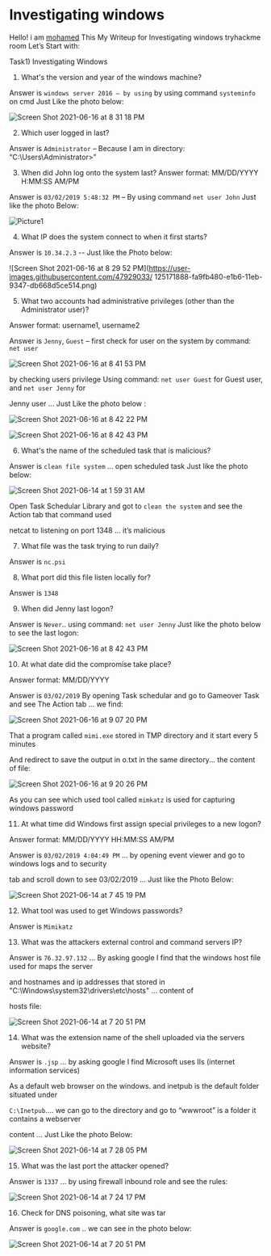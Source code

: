 # Investigating windows
Hello! i am [mohamed](https://twitter.com/0xMohomiester) This My Writeup for Investigating windows tryhackme room Let’s Start with:

Task1) Investigating Windows 

1) What's the version and year of the windows machine?  

Answer is `windows server 2016 – by using` by using command `systeminfo` on cmd  Just Like the photo 
below:

![Screen Shot 2021-06-16 at 8 31 18 PM](https://user-images.githubusercontent.com/47929033/125171741-063eab80-e1b6-11eb-98e9-4020a5354955.png)

2) Which user logged in last?

Answer is `Administrator` – Because I am in directory: “C:\Users\Administrator>”

3) When did John log onto the system last? Answer format: MM/DD/YYYY H:MM:SS AM/PM  

Answer is `03/02/2019 5:48:32 PM` – By using command `net user John`  Just like the photo Below: 

![Picture1](https://user-images.githubusercontent.com/47929033/125171863-df34a980-e1b6-11eb-8b36-3f0f654cd195.png)
 
4) What IP does the system connect to when it first starts? 

 Answer is `10.34.2.3` -- Just like the Photo below:

![Screen Shot 2021-06-16 at 8 29 52 PM](https://user-images.githubusercontent.com/47929033/
125171888-fa9fb480-e1b6-11eb-9347-db668d5ce514.png)
 
5) What two accounts had administrative privileges (other than the Administrator user)? 

Answer format: username1, username2 

Answer is `Jenny`, `Guest` – first check for user on the system by command: `net user`

![Screen Shot 2021-06-16 at 8 41 53 PM](https://user-images.githubusercontent.com/47929033/125171927-2327ae80-e1b7-11eb-89f1-7ec5f664994d.png)
 
by checking users privilege Using command: `net user Guest` for Guest user, and `net user Jenny` for 

Jenny user ... Just Like the photo below : 

![Screen Shot 2021-06-16 at 8 42 22 PM](https://user-images.githubusercontent.com/47929033/125171965-46eaf480-e1b7-11eb-8adc-ca94ea19b12c.png)

![Screen Shot 2021-06-16 at 8 42 43 PM](https://user-images.githubusercontent.com/47929033/125171978-566a3d80-e1b7-11eb-8718-d55ebc8cca94.png)

 6) What's the name of the scheduled task that is malicious? 
 
 Answer is `clean file system` … open scheduled task Just like the photo below:

![Screen Shot 2021-06-14 at 1 59 31 AM](https://user-images.githubusercontent.com/47929033/125172026-8fa2ad80-e1b7-11eb-927c-55bab6bc1676.png)

Open Task Schedular Library and got to `clean the system` and see the Action tab that command used 
 

netcat to listening on port 1348 ... it’s malicious 

7) What file was the task trying to run daily? 

Answer is `nc.psi` 

8) What port did this file listen locally for? 

Answer is `1348` 

9) When did Jenny last logon? 

Answer is `Never`.. using command: `net user Jenny` Just like the photo below to see the last logon: 

![Screen Shot 2021-06-16 at 8 42 43 PM](https://user-images.githubusercontent.com/47929033/125172089-dc868400-e1b7-11eb-95f6-b307518afbd7.png)

10) At what date did the compromise take place? 
 
Answer format: MM/DD/YYYY 
 
Answer is `03/02/2019` By opening Task schedular and go to Gameover Task and see The Action tab … we 
find: 

![Screen Shot 2021-06-16 at 9 07 20 PM](https://user-images.githubusercontent.com/47929033/125172119-00e26080-e1b8-11eb-83eb-2699f2181656.png)

That a program called `mimi.exe` stored in TMP directory and it start every 5 minutes 
 
And redirect to save the output in o.txt in the same directory... the content of file:

![Screen Shot 2021-06-16 at 9 20 26 PM](https://user-images.githubusercontent.com/47929033/125172157-5454ae80-e1b8-11eb-8150-cd228327be75.png)

As you can see which used tool called `mimkatz` is used for capturing windows password 
 
11) At what time did Windows first assign special privileges to a new logon? 
 
Answer format: MM/DD/YYYY HH:MM:SS AM/PM 
 
Answer is `03/02/2019 4:04:49 PM` ... by opening event viewer and go to windows logs and to security 
 
tab and scroll down to see 03/02/2019 … Just like the Photo Below: 

![Screen Shot 2021-06-14 at 7 45 19 PM](https://user-images.githubusercontent.com/47929033/125172191-91b93c00-e1b8-11eb-90a1-928d3368ecc9.png)

12) What tool was used to get Windows passwords? 
 
Answer is `Mimikatz` 
 
13) What was the attackers external control and command servers IP? 
 
Answer is `76.32.97.132` … By asking google I find that the windows host file used for maps the 
server 
 
and hostnames and ip addresses that stored in "C:\Windows\system32\drivers\etc\hosts" … content of 
 
hosts file: 

![Screen Shot 2021-06-14 at 7 20 51 PM](https://user-images.githubusercontent.com/47929033/125172236-cfb66000-e1b8-11eb-93fb-01a6e0882006.png)

14) What was the extension name of the shell uploaded via the servers website? 
 
Answer is `.jsp`  … by asking google I find Microsoft uses IIs (internet information services) 
 
As a default web browser on the windows. and inetpub is the default folder situated under 
 
`C:\Inetpub`.... we can go to the directory and go to “wwwroot” is a folder it contains a  webserver 
 
content … Just Like the photo Below: 

![Screen Shot 2021-06-14 at 7 28 05 PM](https://user-images.githubusercontent.com/47929033/125172256-ed83c500-e1b8-11eb-9dce-c8ec5f8ce713.png)

15) What was the last port the attacker opened? 

Answer is `1337` … by using  firewall inbound role and see the rules: 

![Screen Shot 2021-06-14 at 7 24 17 PM](https://user-images.githubusercontent.com/47929033/125172285-1dcb6380-e1b9-11eb-9efd-fbd427f06021.png)

16) Check for DNS poisoning, what site was tar

Answer is `google.com` .. we can see in the photo below: 


![Screen Shot 2021-06-14 at 7 20 51 PM](https://user-images.githubusercontent.com/47929033/125172335-7d297380-e1b9-11eb-8d0f-75e6c2727ed3.png)
















